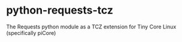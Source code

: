 python-requests-tcz
===================

The Requests python module as a TCZ extension for Tiny Core Linux (specifically piCore)
